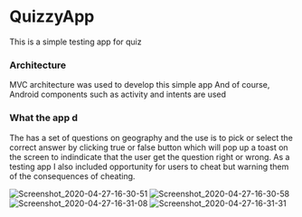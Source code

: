 # QuizzyApp

This is a simple testing app for quiz

### Architecture
MVC architecture was used to develop this simple app
And of course, Android components such as activity and intents are used

### What the app d
The has a set of questions on geography and the use is to pick or select the correct answer by clicking true or false button which will pop up  a toast on the screen to indindicate that the user get the question right or wrong. As a testing app I also included opportunity for users to cheat but warning them of the consequences of cheating.



![Screenshot_2020-04-27-16-30-51](https://user-images.githubusercontent.com/43834958/80391361-87599d80-88a5-11ea-9630-70b1747fbd59.png) 
![Screenshot_2020-04-27-16-30-58](https://user-images.githubusercontent.com/43834958/80391418-9b050400-88a5-11ea-909e-365fd71f8427.png)  
![Screenshot_2020-04-27-16-31-08](https://user-images.githubusercontent.com/43834958/80391458-a5bf9900-88a5-11ea-9f2b-6f0b97e4b00e.png) 
![Screenshot_2020-04-27-16-31-31](https://user-images.githubusercontent.com/43834958/80391485-b112c480-88a5-11ea-8f15-21edb651cd8d.png)
